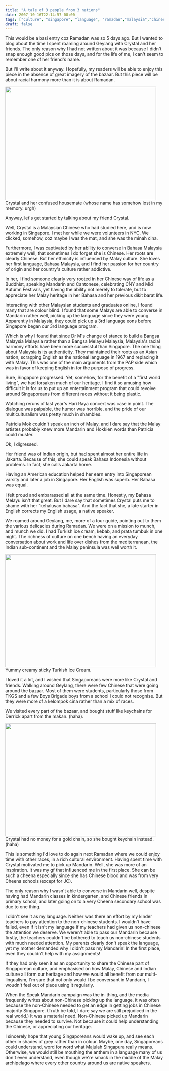 ```yaml
---
title: "A tale of 3 people from 3 nations"
date: 2007-10-16T22:14:57-08:00
tags: ["culture", "singapore", "language", "ramadan","malaysia","chinese","malay"]
draft: false
---
```

<p>This would be a basi entry coz Ramadan was so 5 days ago. But I wanted to blog about the time I spent roaming around Geylang with Crystal and her friends. The only reason why I had not written about it was because I didn't snap enough good pics on those days, and for the life of me, I can't seem to remember one of her friend's name.</p>
<p>But I'll write about it anyway. Hopefully, my readers will be able to enjoy this piece in the absence of great imagery of the bazaar. But this piece will be about racial harmony more than it is about Ramadan.</p>
<p><img class="alignnone wp-image-504" src="/uploads/2007/10/crystalandfriend1.jpg" alt="" width="480" height="360" /><br />
Crystal and her confused housemate (whose name has somehow lost in my memory. urgh)</p>
<p>Anyway, let's get started by talking about my friend Crystal.</p>
<p>Well, Crystal is a Malaysian Chinese who had studied here, and is now working in Singapore. I met her while we were volunteers in NYC. We clicked, somehow, coz maybe I was the mat, and she was the minah cina.</p>
<p>Furthermore, I was captivated by her ability to converse in Bahasa Malaysia extremely well, that sometimes I do forget she is Chinese. Her roots are clearly Chinese. But her ethnicity is influenced by Malay culture. She loves her first language, Bahasa Malaysia, and I find her passion for her country of origin and her country's culture rather addictive.</p>
<p>In her, I find someone clearly very rooted in her Chinese way of life as a Buddhist, speaking Mandarin and Cantonese, celebrating CNY and Mid Autumn Festivals, yet having the ability not merely to tolerate, but to appreciate her Malay heritage in her Bahasa and her previous dikit barat life.</p>
<p>Interacting with other Malaysian students and graduates online, I found many that are colour blind. I found that some Malays are able to converse in Mandarin rather well, picking up the language since they were young. Apparently in Malaysia, they could pick up a 3rd language eons before Singapore began our 3rd language program.</p>
<p>Which is why I found that since Dr M's change of stance to build a Bangsa Malaysia Malaysia rather than a Bangsa Melayu Malaysia, Malaysia's racial harmony efforts have been more successful than Singapore. The one thing about Malaysia is its authenticity. They maintained their roots as an Asian nation, scrapping English as the national language in 1967 and replacing it with Malay. This was one of the main arguments from the PAP side which was in favor of keeping English in for the purpose of progress.</p>
<p>Sure, Singapore progressed. Yet, somehow, for the benefit of a "first world living", we had forsaken much of our heritage. I find it so amusing how difficult it is for us to put up an entertainment program that could revolve around Singaporeans from different races without it being plastic.</p>
<p>Watching reruns of last year's Hari Raya concert was case in point. The dialogue was palpable, the humor was horrible, and the pride of our multiculturalism was pretty much in shambles.</p>
<p>Patricia Mok couldn't speak an inch of Malay, and I dare say that the Malay artistes probably knew more Mandarin and Hokkien words than Patricia could muster.</p>
<p>Ok, I digressed.</p>
<p>Her friend was of Indian origin, but had spent almost her entire life in Jakarta. Because of this, she could speak Bahasa Indonesia without problems. In fact, she calls Jakarta home.</p>
<p>Having an American education helped her earn entry into Singaporean varsity and later a job in Singapore. Her English was superb. Her Bahasa was equal.</p>
<p>I felt proud and embarassed all at the same time. Honestly, my Bahasa Melayu isn't that great. But I dare say that sometimes Crystal puts me to shame with her "kehalusan bahasa". And the fact that she, a late starter in English corrects my English usage, a native speaker.</p>
<p>We roamed around Geylang, me, more of a tour guide, pointing out to them the various delicacies during Ramadan. We were on a mission to munch, and munch we did. I had Turkish ice cream, kebab, and prata tumbuk in one night. The richness of culture on one bench having an everyday conversation about work and life over dishes from the mediterranean, the Indian sub-continent and the Malay peninsula was well worth it.</p>
<p><img class="alignnone wp-image-500" src="/uploads/2007/10/turkicecream1.jpg" alt="" width="480" height="360" /><br />
Yummy creamy sticky Turkish Ice Cream.<a title="Turkish Ice Cream" href="http://hazrulazhar.com/wp-content/uploads/2007/10/dsc00126.JPG"></a></p>
<p>I loved it a lot, and I wished that Singaporeans were more like Crystal and friends. Walking around Geylang, there were few Chinese that were going around the bazaar. Most of them were students, particularly those from TKGS and a few Boys Brigade boys from a school I could not recognise. But they were more of a kelompok cina rather than a mix of races.</p>
<p>We visited every part of the bazaar, and bought stuff like keychains for Derrick apart from the makan. (haha).</p>
<p><img class="alignnone wp-image-502" src="/uploads/2007/10/crystalkeychain1.jpg" alt="" width="480" height="360" /><br />
Crystal had no money for a gold chain, so she bought keychain instead. (haha)<a title="Crystal’s and Derrick’s keychains" href="http://hazrulazhar.com/wp-content/uploads/2007/10/dsc00133.JPG"></a></p>
<p>This is something I'd love to do again next Ramadan where we could enjoy time with other races, in a rich cultural environment. Having spent time with Crystal motivated me to pick up Mandarin. Well, she was more of an inspiration. It was my gf that influenced me in the first place. She can be such a cheena especially since she has Chinese blood and was from very Cheena schools (except for JC).</p>
<p>The only reason why I wasn't able to converse in Mandarin well, despite having had Mandarin classes in kindergarten, and Chinese friends in primary school, and later going on to a very Cheena secondary school was due to one thing.</p>
<p>I didn't see it as my language. Neither was there an effort by my kinder teachers to pay attention to the non-chinese students. I wouldn't have failed, even if it isn't my language if my teachers had given us non-chinese the attention we deserve. We weren't able to pass our Mandarin because firstly, the teachers couldn't be bothered to teach us non-chinese students with much needed attention. My parents clearly don't speak the language, yet my mother demanded why I didn't pass my Mandarin! In the first place, even they couldn't help with my assignments!</p>
<p>If they had only seen it as an opportunity to share the Chinese part of Singaporean culture, and emphasised on how Malay, Chinese and Indian culture all form our heritage and how we would all benefit from our multi-lingualism, I'm sure that not only would I be conversant in Mandarin, I woudn't feel out of place using it regularly.</p>
<p>When the Speak Mandarin campaign was the in-thing, and the media frequently writes about non-Chinese picking up the language, it was often because the non-Chinese needed to get an edge in getting jobs in Chinese majority Singapore. (Truth be told, I dare say we are still prejudiced in the real world.) It was a material need. Non-Chinese picked up Mandarin because they needed to survive. Not because it could help understanding the Chinese, or appreciating our heritage.</p>
<p>I sincerely hope that young Singaporeans would wake up, and see each other in shades of grey rather than in colour. Maybe, one day, Singaporeans could understand, word for word what Majulah Singapura really means. Otherwise, we would still be mouthing the anthem in a language many of us don't even understand, even though we're smack in the middle of the Malay archipelago where every other country around us are native speakers.</p>
